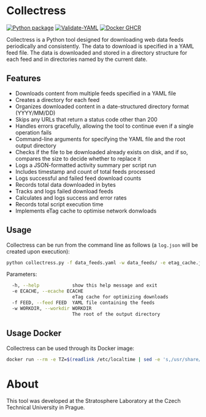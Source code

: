 # Collectress

[![Python package](https://github.com/stratosphereips/collectress/actions/workflows/python-checks.yml/badge.svg)](https://github.com/stratosphereips/collectress/actions/workflows/python-checks.yml)
[![Validate-YAML](https://github.com/stratosphereips/collectress/actions/workflows/validate-yml.yml/badge.svg)](https://github.com/stratosphereips/collectress/actions/workflows/validate-yml.yml)
[![Docker GHCR](https://github.com/stratosphereips/collectress/actions/workflows/docker-publish.yml/badge.svg)](https://github.com/stratosphereips/collectress/actions/workflows/docker-publish.yml)

Collectress is a Python tool designed for downloading web data feeds periodically and consistently. The data to download is specified in a YAML feed file. The data is downloaded and stored in a directory structure for each feed and in directories named by the current date.

## Features

- Downloads content from multiple feeds specified in a YAML file
- Creates a directory for each feed
- Organizes downloaded content in a date-structured directory format (YYYY/MM/DD)
- Skips any URLs that return a status code other than 200
- Handles errors gracefully, allowing the tool to continue even if a single operation fails
- Command-line arguments for specifying the YAML file and the root output directory
- Checks if the file to be downloaded already exists on disk, and if so, compares the size to decide whether to replace it
- Logs a JSON-formatted activity summary per script run
- Includes timestamp and count of total feeds processed
- Logs successful and failed feed download counts
- Records total data downloaded in bytes
- Tracks and logs failed download feeds
- Calculates and logs success and error rates
- Records total script execution time
- Implements eTag cache to optimise network donwloads

## Usage

Collectress can be run from the command line as follows (a `log.json` will be created upon execution):

```bash
python collectress.py -f data_feeds.yaml -w data_feeds/ -e etag_cache.json
```

Parameters:
```bash
  -h, --help            show this help message and exit
  -e ECACHE, --ecache ECACHE
                        eTag cache for optimizing downloads
  -f FEED, --feed FEED  YAML file containing the feeds
  -w WORKDIR, --workdir WORKDIR
                        The root of the output directory
```

## Usage Docker

Collectress can be used through its Docker image:

```bash
docker run --rm -e TZ=$(readlink /etc/localtime | sed -e 's,/usr/share/zoneinfo/,,' ) -v ${PWD}/data_feeds.yml:/collectress/data_feeds.yml -v ${PWD}/log.json:/collectress/log.json -v ${PWD}/etag_cache.json:/collectress/etag_cache.json -v ${PWD}/data_output:/data ghcr.io/stratosphereips/collectress:main python collectress.py -f data_feeds.yml -e etag_cache.json -w /data
```

# About

This tool was developed at the Stratosphere Laboratory at the Czech Technical University in Prague. 
